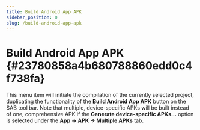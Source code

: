```yaml
---
title: Build Android App APK
sidebar_position: 0
slug: /build-android-app-apk
---
```




# Build Android App APK {#23780858a4b680788860edd0c4f738fa}


This menu item will initiate the compilation of the currently selected project, duplicating the functionality of the **Build Android App APK** button on the SAB tool bar. Note that multiple, device-specific APKs will be built instead of one, comprehensive APK if the **Generate device-specific APKs…** option is selected under the **App → APK → Multiple APKs** tab.

